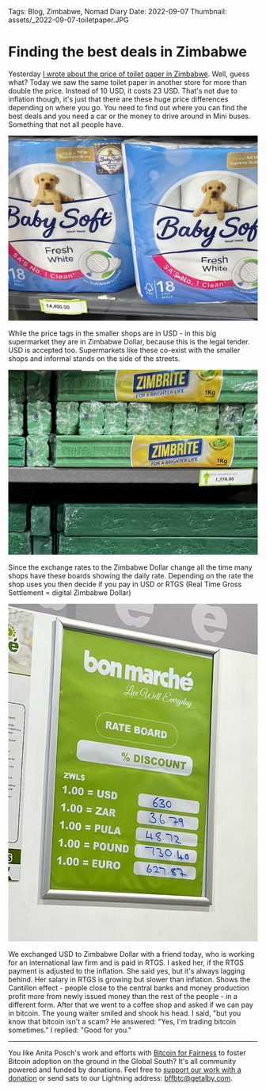 Tags: Blog, Zimbabwe, Nomad Diary
Date: 2022-09-07
Thumbnail: assets/_2022-09-07-toiletpaper.JPG

# Finding the best deals in Zimbabwe

Yesterday [I wrote about the price of toilet paper in Zimbabwe](shopping-with-two-currencies-in-zimbabwe). Well, guess what? Today we saw the same toilet paper in another store for more than double the price. Instead of 10 USD, it costs 23 USD. That's not due to inflation though, it's just that there are these huge price differences depending on where you go. You need to find out where you can find the best deals and you need a car or the money to drive around in Mini buses. Something that not all people have. 

![](assets/_2022-09-07-toiletpaper.jpg)

While the price tags in the smaller shops are in USD - in this big supermarket they are in Zimbabwe Dollar, because this is the legal tender. USD is accepted too. Supermarkets like these co-exist with the smaller shops and informal stands on the side of the streets.

![](assets/_2022-09-07-zimbrite.jpg)

Since the exchange rates to the Zimbabwe Dollar change all the time many shops have these boards showing the daily rate. Depending on the rate the shop uses you then decide if you pay in USD or RTGS (Real Time Gross Settlement = digital Zimbabwe Dollar)

![](assets/_2022-09-07-board.jpg)

We exchanged USD to Zimbabwe Dollar with a friend today, who is working for an international law firm and is paid in RTGS. I asked her, if the RTGS payment is adjusted to the inflation. She said yes, but it's always lagging behind. Her salary in RTGS is growing but slower than inflation. Shows the Cantillon effect - people close to the central banks and money production profit more from newly issued money than the rest of the people - in a different form. After that we went to a coffee shop and asked if we can pay in bitcoin. The young waiter smiled and shook his head. I said, "but you know that bitcoin isn't a scam? He answered: "Yes, I'm trading bitcoin sometimes." I replied: "Good for you."

---

You like Anita Posch's work and efforts with [Bitcoin for Fairness](https://bffbtc.org) to foster Bitcoin adoption on the ground in the Global South? It's all community powered and funded by donations. Feel free to [support our work with a donation](https://anita.link/donate) or send sats to our Lightning address: bffbtc@getalby.com.